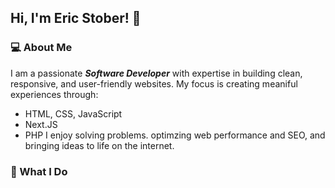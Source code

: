 ## Hi, I'm Eric Stober! 👋

### 💻 About Me
I am a passionate ***Software Developer*** with expertise in building clean, responsive, and user-friendly websites.
My focus is creating meaniful experiences through:
- HTML, CSS, JavaScript
- Next.JS
- PHP
I enjoy solving problems. optimzing web performance and SEO, and bringing ideas to life on the internet.

### 🌟 What I Do

<!--
**ericstober/ericstober** is a ✨ _special_ ✨ repository because its `README.md` (this file) appears on your GitHub profile.

Here are some ideas to get you started:

- 🔭 I’m currently working on ...
- 🌱 I’m currently learning ...
- 👯 I’m looking to collaborate on ...
- 🤔 I’m looking for help with ...
- 💬 Ask me about ...
- 📫 How to reach me: ...
- 😄 Pronouns: ...
- ⚡ Fun fact: ...
-->
